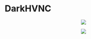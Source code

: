 # DarkHVNC

<p align="center">
<img src="https://github.com/x1234xx/DarkHVNC/blob/main/Unb.png" ><br>


<p align="center">
<img src="https://github.com/x1234xx/DarkHVNC/blob/main/Unbe.png" ><br>
